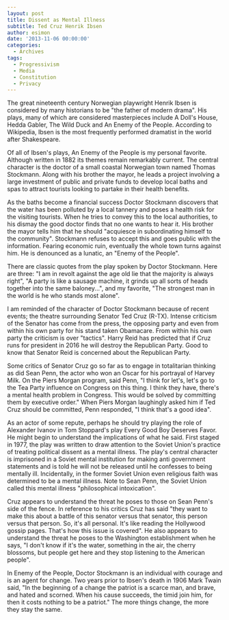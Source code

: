 ```yaml
---
layout: post
title: Dissent as Mental Illness
subtitle: Ted Cruz Henrik Ibsen
author: esimon
date: '2013-11-06 00:00:00'
categories:
  - Archives
tags:
  - Progressivism
  - Media
  - Constitution
  - Privacy
---
```

The great nineteenth century Norwegian playwright Henrik Ibsen is considered by many historians to be "the father of modern drama". His plays, many of which are considered masterpieces include A Doll's House, Hedda Gabler, The Wild Duck and An Enemy of the People. According to Wikipedia, Ibsen is the most frequently performed dramatist in the world after Shakespeare. 

Of all of Ibsen's plays, An Enemy of the People is my personal favorite. Although written in 1882 its themes remain remarkably current. The central character is the doctor of a small coastal Norwegian town named Thomas Stockmann. Along with his brother the mayor, he leads a project involving a large investment of public and private funds to develop local baths and spas to attract tourists looking to partake in their health benefits. 

As the baths become a financial success Doctor Stockmann discovers that the water has been polluted by a local tannery and poses a health risk for the visiting tourists. When he tries to convey this to the local authorities, to his dismay the good doctor finds that no one wants to hear it. His brother the mayor tells him that he should "acquiesce in subordinating himself to the community". Stockmann refuses to accept this and goes public with the information. Fearing economic ruin, eventually the whole town turns against him. He is denounced as a lunatic, an "Enemy of the People". 

There are classic quotes from the play spoken by Doctor Stockmann. Here are three: "I am in revolt against the age old lie that the majority is always right", "A party is like a sausage machine, it grinds up all sorts of heads together into the same baloney...", and my favorite, "The strongest man in the world is he who stands most alone".

I am reminded of the character of Doctor Stockmann because of recent events; the theatre surrounding Senator Ted Cruz (R-TX). Intense criticism of the Senator has come from the press, the opposing party and even from within his own party for his stand taken Obamacare. From within his own party the criticism is over "tactics". Harry Reid has predicted that if Cruz runs for president in 2016 he will destroy the Republican Party. Good to know that Senator Reid is concerned about the Republican Party. 

Some critics of Senator Cruz go so far as to engage in totalitarian thinking as did Sean Penn, the actor who won an Oscar for his portrayal of Harvey Milk. On the Piers Morgan program, said Penn, "I think for let's, let's go to the Tea Party influence on Congress on this thing. I think they have, there's a mental health problem in Congress. This would be solved by committing them by executive order." When Piers Morgan laughingly asked him if Ted Cruz should be committed, Penn responded, "I think that's a good idea". 

 As an actor of some repute, perhaps he should try playing the role of Alexander Ivanov in Tom Stoppard's play Every Good Boy Deserves Favor. He might begin to understand the implications of what he said. First staged in 1977, the play was written to draw attention to the Soviet Union's practice of treating political dissent as a mental illness. The play's central character is imprisoned in a Soviet mental institution for making anti government statements and is told he will not be released until he confesses to being mentally ill. Incidentally, in the former Soviet Union even religious faith was determined to be a mental illness. Note to Sean Penn, the Soviet Union called this mental illness "philosophical intoxication". 

Cruz appears to understand the threat he poses to those on Sean Penn's side of the fence. In reference to his critics Cruz has said "they want to make this about a battle of this senator versus that senator, this person versus that person. So, it's all personal. It's like reading the Hollywood gossip pages. That's how this issue is covered". He also appears to understand the threat he poses to the Washington establishment when he says, "I don't know if it's the water, something in the air, the cherry blossoms, but people get here and they stop listening to the American people". 

In Enemy of the People, Doctor Stockmann is an individual with courage and is an agent for change. Two years prior to Ibsen's death in 1906 Mark Twain said, "In the beginning of a change the patriot is a scarce man, and brave, and hated and scorned. When his cause succeeds, the timid join him, for then it costs nothing to be a patriot." The more things change, the more they stay the same. 

